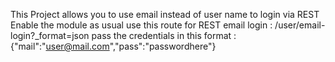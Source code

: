 This Project allows you to use email instead of user name to login via REST
Enable the module as usual
use this route for REST email login : /user/email-login?_format=json
pass the credentials in this format :
{"mail":"user@mail.com","pass":"passwordhere"}